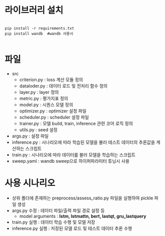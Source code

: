 # 라이브러리 설치

```

pip install -r requirements.txt
pip install wandb  #wandb 사용시


```


# 파일
- src
  - criterion.py : loss 계산 모듈 정의
  - dataloder.py : 데이터 로드 및 전처리 함수 정의
  - layer.py : layer 정의
  - metric.py : 평가지표 정의
  - model.py : 시퀀스 모델 정의 
  - optimizer.py : optimizer 설정 파일
  - scheduler.py : scheduler 설정 파일
  - trainer.py : 모델 build, train, inference 관련 코어 로직 정의 
  - utils.py : seed 설정
- args.py : 설정 파일
- inference.py : 시나리오에 따라 학습된 모델을 불러 테스트 데이터의 추론값을 계산하는 스크립트
- train.py : 시나리오에 따라 데이터를 불러 모델을 학습하는 스크립트
- sweep.yaml : wandb sweep으로 하이퍼파라미터 튜닝시 사용







# 사용 시나리오

- 상위 폴더에 존재하는 preprocess/assess_ratio.py 파일을 실행하여 pickle 파일 생성
- args.py 수정 : 데이터 파일/출력 파일 경로 설정 등
  - model arguments : **lstm, lstmattn, bert, lastqt, gru_lastquery**
- train.py 실행 : 데이터 학습 수행 및 모델 저장
- inference.py 실행 : 저장된 모델 로드 및 테스트 데이터 추론 수행
